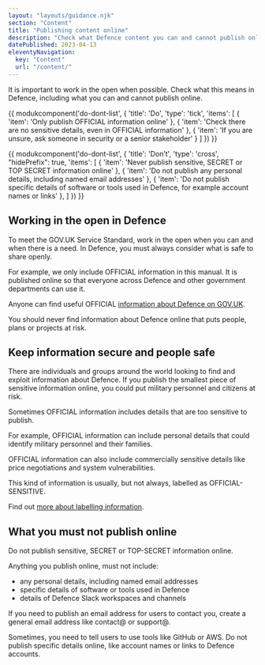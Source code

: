 ```yaml
---
layout: "layouts/guidance.njk"
section: "Content"
title: "Publishing content online"
description: "Check what Defence content you can and cannot publish online and why it matters."
datePublished: 2023-04-13
eleventyNavigation:
  key: "Content"
  url: "/content/"
---
```


It is important to work in the open when possible. Check what this means in Defence, including what you can and cannot publish online. 


{{ modukcomponent('do-dont-list', {
  'title': 'Do',
  'type': 'tick',
  'items': [
    {
      'item': 'Only publish OFFICIAL information online'
    },
    {
      'item': 'Check there are no sensitive details, even in OFFICIAL information'
    },
    {
      'item': 'If you are unsure, ask someone in security or a senior stakeholder'
    }
  ]
}) }}

{{ modukcomponent('do-dont-list', {
  'title': 'Don’t',
  'type': 'cross',
  "hidePrefix": true,
  'items': [
    {
      'item': 'Never publish sensitive, SECRET or TOP SECRET information online'
    },
    {
      'item': 'Do not publish any personal details, including named email addresses'
    },
    {
      'item': 'Do not publish specific details of software or tools used in Defence, for example account names or links'
    },
  ]
}) }}


## Working in the open in Defence

To meet the GOV.UK Service Standard, work in the open when you can and when there is a need. In Defence, you must always consider what is safe to share openly. 

For example, we only include OFFICIAL information in this manual. It is published online so that everyone across Defence and other government departments can use it. 

Anyone can find useful OFFICIAL [information about Defence on GOV.UK](https://www.gov.uk/government/organisations/ministry-of-defence).

You should never find information about Defence online that puts people, plans or projects at risk. 

 
## Keep information secure and people safe 

There are individuals and groups around the world looking to find and exploit information about Defence. If you publish the smallest piece of sensitive information online, you could put military personnel and citizens at risk.

Sometimes OFFICIAL information includes details that are too sensitive to publish. 

For example, OFFICIAL information can include personal details that could identify military personnel and their families. 

OFFICIAL information can also include commercially sensitive details like price negotiations and system vulnerabilities. 

This kind of information is usually, but not always, labelled as OFFICIAL-SENSITIVE.

Find out [more about labelling information](/security-classifications/how-to-label-information/).

## What you must not publish online

Do not publish sensitive, SECRET or TOP-SECRET information online. 

Anything you publish online, must not include: 

- any personal details, including named email addresses 
- specific details of software or tools used in Defence
- details of Defence Slack workspaces and channels 

If you need to publish an email address for users to contact you, create a general email address like contact@ or support@. 

Sometimes, you need to tell users to use tools like GitHub or AWS. Do not publish specific details online, like account names or links to Defence accounts.



